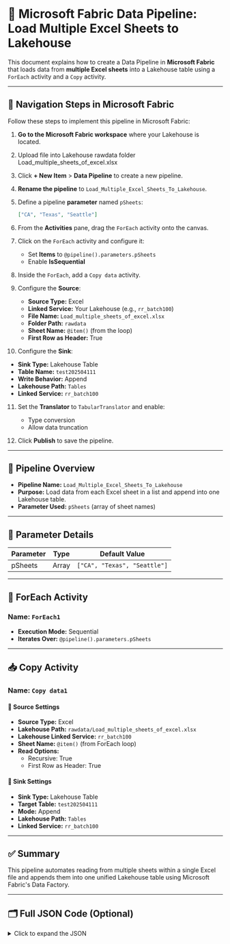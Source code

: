 # 🚀 Microsoft Fabric Data Pipeline: Load Multiple Excel Sheets to Lakehouse

This document explains how to create a Data Pipeline in **Microsoft Fabric** that loads data from **multiple Excel sheets** into a Lakehouse table using a `ForEach` activity and a `Copy` activity.

---

## 🧭 Navigation Steps in Microsoft Fabric

Follow these steps to implement this pipeline in Microsoft Fabric:

1. **Go to the Microsoft Fabric workspace** where your Lakehouse is located.
2. Upload file into Lakehouse rawdata folder Load_multiple_sheets_of_excel.xlsx
3. Click **+ New Item** > **Data Pipeline** to create a new pipeline.
4. **Rename the pipeline** to `Load_Multiple_Excel_Sheets_To_Lakehouse`.
5. Define a pipeline **parameter** named `pSheets`:
    ```json
    ["CA", "Texas", "Seattle"]
    ```

6. From the **Activities** pane, drag the `ForEach` activity onto the canvas.
7. Click on the `ForEach` activity and configure it:
   - Set **Items** to `@pipeline().parameters.pSheets`
   - Enable **IsSequential**
8. Inside the `ForEach`, add a `Copy data` activity.
9. Configure the **Source**:
   - **Source Type:** Excel
   - **Linked Service:** Your Lakehouse (e.g., `rr_batch100`)
   - **File Name:** `Load_multiple_sheets_of_excel.xlsx`
   - **Folder Path:** `rawdata`
   - **Sheet Name:** `@item()` (from the loop)
   - **First Row as Header:** True
10. Configure the **Sink**:
   - **Sink Type:** Lakehouse Table
   - **Table Name:** `test202504111`
   - **Write Behavior:** Append
   - **Lakehouse Path:** `Tables`
   - **Linked Service:** `rr_batch100`
11. Set the **Translator** to `TabularTranslator` and enable:
    - Type conversion
    - Allow data truncation

12. Click **Publish** to save the pipeline.

---

## 📌 Pipeline Overview

- **Pipeline Name:** `Load_Multiple_Excel_Sheets_To_Lakehouse`
- **Purpose:** Load data from each Excel sheet in a list and append into one Lakehouse table.
- **Parameter Used:** `pSheets` (array of sheet names)

---

## 🧩 Parameter Details

| Parameter | Type  | Default Value                 |
|-----------|-------|-------------------------------|
| pSheets   | Array | `["CA", "Texas", "Seattle"]`  |

---

## 🔁 ForEach Activity

### Name: `ForEach1`
- **Execution Mode:** Sequential
- **Iterates Over:** `@pipeline().parameters.pSheets`

---

## 📥 Copy Activity

### Name: `Copy data1`

#### 🔹 Source Settings
- **Source Type:** Excel
- **Lakehouse Path:** `rawdata/Load_multiple_sheets_of_excel.xlsx`
- **Lakehouse Linked Service:** `rr_batch100`
- **Sheet Name:** `@item()` (from ForEach loop)
- **Read Options:**
  - Recursive: True
  - First Row as Header: True

#### 🔸 Sink Settings
- **Sink Type:** Lakehouse Table
- **Target Table:** `test202504111`
- **Mode:** Append
- **Lakehouse Path:** `Tables`
- **Linked Service:** `rr_batch100`


---

## ✅ Summary

This pipeline automates reading from multiple sheets within a single Excel file and appends them into one unified Lakehouse table using Microsoft Fabric's Data Factory.

---

## 🗂️ Full JSON Code (Optional)

<details>
<summary>Click to expand the JSON</summary>

```json
{
    "name": "pipeline5",
    "objectId": "7adb903d-4abe-44b7-a232-6721bc6ab657",
    "properties": {
        "activities": [
            {
                "name": "ForEach1",
                "type": "ForEach",
                "dependsOn": [],
                "typeProperties": {
                    "items": {
                        "value": "@pipeline().parameters.pSheets",
                        "type": "Expression"
                    },
                    "isSequential": true,
                    "activities": [
                        {
                            "name": "Copy data1",
                            "type": "Copy",
                            "dependsOn": [],
                            "policy": {
                                "timeout": "0.12:00:00",
                                "retry": 0,
                                "retryIntervalInSeconds": 30,
                                "secureOutput": false,
                                "secureInput": false
                            },
                            "typeProperties": {
                                "source": {
                                    "type": "ExcelSource",
                                    "storeSettings": {
                                        "type": "LakehouseReadSettings",
                                        "recursive": true,
                                        "enablePartitionDiscovery": false
                                    },
                                    "datasetSettings": {
                                        "annotations": [],
                                        "linkedService": {
                                            "name": "rr_batch100",
                                            "properties": {
                                                "annotations": [],
                                                "type": "Lakehouse",
                                                "typeProperties": {
                                                    "workspaceId": "55732739-60eb-445b-94c4-65725b7190fa",
                                                    "artifactId": "dd9dd813-0f22-446d-9621-dfd670945ea5",
                                                    "rootFolder": "Files"
                                                }
                                            }
                                        },
                                        "type": "Excel",
                                        "typeProperties": {
                                            "sheetName": {
                                                "value": "@item()",
                                                "type": "Expression"
                                            },
                                            "location": {
                                                "type": "LakehouseLocation",
                                                "fileName": "Load_multiple_sheets_of_excel.xlsx",
                                                "folderPath": "rawdata"
                                            },
                                            "firstRowAsHeader": true
                                        },
                                        "schema": []
                                    }
                                },
                                "sink": {
                                    "type": "LakehouseTableSink",
                                    "tableActionOption": "Append",
                                    "partitionOption": "None",
                                    "datasetSettings": {
                                        "annotations": [],
                                        "linkedService": {
                                            "name": "rr_batch100",
                                            "properties": {
                                                "annotations": [],
                                                "type": "Lakehouse",
                                                "typeProperties": {
                                                    "workspaceId": "55732739-60eb-445b-94c4-65725b7190fa",
                                                    "artifactId": "dd9dd813-0f22-446d-9621-dfd670945ea5",
                                                    "rootFolder": "Tables"
                                                }
                                            }
                                        },
                                        "type": "LakehouseTable",
                                        "schema": [],
                                        "typeProperties": {
                                            "table": "test202504111"
                                        }
                                    }
                                },
                                "enableStaging": false,
                                "translator": {
                                    "type": "TabularTranslator",
                                    "typeConversion": true,
                                    "typeConversionSettings": {
                                        "allowDataTruncation": true,
                                        "treatBooleanAsNumber": false
                                    }
                                }
                            }
                        }
                    ]
                }
            }
        ],
        "parameters": {
            "pSheets": {
                "type": "array",
                "defaultValue": [
                    "CA",
                    "Texas",
                    "Seattle"
                ]
            }
        },
        "lastModifiedByObjectId": "07dffa9c-d10a-43aa-a4dc-89568542f3c3",
        "lastPublishTime": "2025-04-13T00:27:01Z"
    }
}
